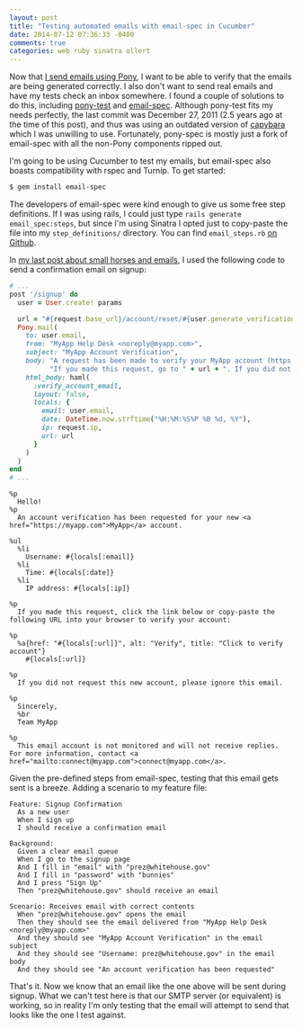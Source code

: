 ```yaml
---
layout: post
title: "Testing automated emails with email-spec in Cucumber"
date: 2014-07-12 07:36:33 -0400
comments: true
categories: web ruby sinatra ollert
---
```


Now that [I send emails using Pony](/blog/2014/07/07/deauthorizing-token-with-the-trello-client/), I want to be able to verify that the emails are being generated correctly. I also don't want to send real emails and have my tests check an inbox somewhere. I found a couple of solutions to do this, including [pony-test](https://github.com/johnmendonca/pony-test) and [email-spec](https://github.com/bmabey/email-spec). Although pony-test fits my needs perfectly, the last commit was December 27, 2011 (2.5 years ago at the time of this post), and thus was using an outdated version of [capybara](https://github.com/jnicklas/capybara) which I was unwilling to use. Fortunately, pony-spec is mostly just a fork of email-spec with all the non-Pony components ripped out.

I'm going to be using Cucumber to test my emails, but email-spec also boasts compatibility with rspec and Turnip. To get started:

``` bash
$ gem install email-spec
```

The developers of email-spec were kind enough to give us some free step definitions. If I was using rails, I could just type `rails generate email_spec:steps`, but since I'm using Sinatra I opted just to copy-paste the file into my `step_definitions/` directory. You can find `email_steps.rb` [on Github](https://raw.githubusercontent.com/bmabey/email-spec/master/lib/generators/email_spec/steps/templates/email_steps.rb).

In [my last post about small horses and emails](/blog/2014/07/07/deauthorizing-token-with-the-trello-client/), I used the following code to send a confirmation email on signup:

``` ruby web.rb
# ...
post '/signup' do
  user = User.create! params

  url = "#{request.base_url}/account/reset/#{user.generate_verification_hash}"
  Pony.mail(
    to: user.email,
    from: "MyApp Help Desk <noreply@myapp.com>",
    subject: "MyApp Account Verification",
    body: "A request has been made to verify your MyApp account (https://myapp.com)." +
          "If you made this request, go to " + url + ". If you did not make this request, ignore this email.",
    html_body: haml(
      :verify_account_email,
      layout: false,
      locals: {
        email: user.email,
        date: DateTime.now.strftime("%H:%M:%S%P %B %d, %Y"),
        ip: request.ip,
        url: url
      }
    )
  )
end
# ...
```

``` haml /views/verify_account_email.haml
%p
  Hello!
%p
  An account verification has been requested for your new <a href="https://myapp.com">MyApp</a> account.

%ul
  %li
    Username: #{locals[:email]}
  %li
    Time: #{locals[:date]}
  %li
    IP address: #{locals[:ip]}

%p
  If you made this request, click the link below or copy-paste the following URL into your browser to verify your account:

%p
  %a{href: "#{locals[:url]}", alt: "Verify", title: "Click to verify account"}
    #{locals[:url]}

%p
  If you did not request this new account, please ignore this email.

%p
  Sincerely,
  %br
  Team MyApp

%p
  This email account is not monitored and will not receive replies. For more information, contact <a href="mailto:connect@myapp.com">connect@myapp.com</a>.
```

Given the pre-defined steps from email-spec, testing that this email gets sent is a breeze. Adding a scenario to my feature file:

``` cucumber features/SignupConfirmation.feature
Feature: Signup Confirmation
  As a new user
  When I sign up
  I should receive a confirmation email

Background:
  Given a clear email queue
  When I go to the signup page
  And I fill in "email" with "prez@whitehouse.gov"
  And I fill in "password" with "bunnies"
  And I press "Sign Up"
  Then "prez@whitehouse.gov" should receive an email

Scenario: Receives email with correct contents
  When "prez@whitehouse.gov" opens the email
  Then they should see the email delivered from "MyApp Help Desk <noreply@myapp.com>"
  And they should see "MyApp Account Verification" in the email subject
  And they should see "Username: prez@whitehouse.gov" in the email body
  And they should see "An account verification has been requested"
```

That's it. Now we know that an email like the one above will be sent during signup. What we can't test here is that our SMTP server (or equivalent) is working, so in reality I'm only testing that the email will attempt to send that looks like the one I test against.
